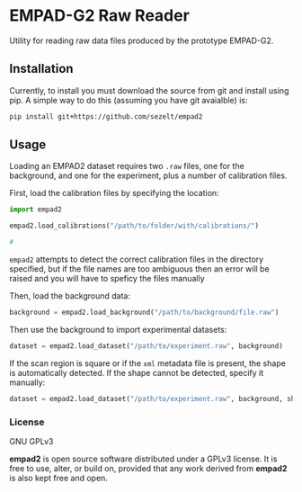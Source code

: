 
# EMPAD-G2 Raw Reader

Utility for reading raw data files produced by the prototype EMPAD-G2. 

## Installation 
Currently, to install you must download the source from git and install using pip. A simple way to do this (assuming you have git avaialble) is:
```bash
pip install git+https://github.com/sezelt/empad2
```


## Usage
Loading an EMPAD2 dataset requires two `.raw` files, one for the background, and one for the experiment, plus a number of calibration files. 

First, load the calibration files by specifying the location:
```python
import empad2

empad2.load_calibrations("/path/to/folder/with/calibrations/")

# 
```
`empad2` attempts to detect the correct calibration files in the directory specified, but if the file names are too ambiguous then an error will be raised and you will have to speficy the files manually

Then, load the background data:
```python
background = empad2.load_background("/path/to/background/file.raw")
```

Then use the background to import experimental datasets:
```python
dataset = empad2.load_dataset("/path/to/experiment.raw", background)
```
If the scan region is square or if the `xml` metadata file is present, the shape is automatically detected. If the shape cannot be detected, specify it manually:
```python
dataset = empad2.load_dataset("/path/to/experiment.raw", background, shape=(256,256))
```




### License

GNU GPLv3

**empad2** is open source software distributed under a GPLv3 license.
It is free to use, alter, or build on, provided that any work derived from **empad2** is also kept free and open.
